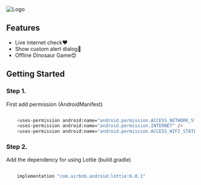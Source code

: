
![Logo]([https://i.ibb.co/VWctWJs/Untitled-design.png](https://i.ibb.co/pdW0GSx/Orange-Professional-Smart-Spark-Creative-Agency-Logo-512-512-px.png))

## Features

- Live internet check❤
- Show custom alert dialog💖
- Offline Dinosaur Game😍


## Getting Started

### Step 1.
First add permission (AndroidManifest)
```bash

    <uses-permission android:name="android.permission.ACCESS_NETWORK_STATE" />
    <uses-permission android:name="android.permission.INTERNET" />
    <uses-permission android:name="android.permission.ACCESS_WIFI_STATE" />

```



### Step 2. 
Add the dependency for using Lottie (build.gradle)
```bash
   
    implementation "com.airbnb.android:lottie:6.0.1"
```
    




